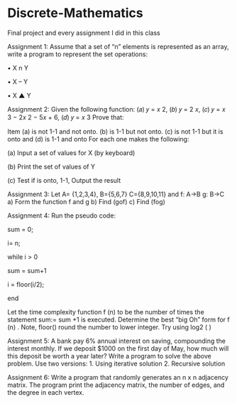 # Discrete-Mathematics
Final project and every assignment I did in this class

Assignment 1: Assume that a set of “n” elements is represented as an array, write a program to represent the set operations:

• X n Y

• X – Y

• X ▲ Y


Assignment 2: Given the following function: (𝑎) 𝑦 = 𝑥 2, (𝑏) 𝑦 = 2 𝑥, (𝑐) 𝑦 = 𝑥 3 − 2𝑥 2 − 5𝑥 + 6, (𝑑) 𝑦 = 𝑥 3
Prove that:

Item (a) is not 1-1 and not onto. (b) is 1-1 but not onto. (c) is not 1-1 but it is onto and (d) is 1-1 and onto
For each one makes the following:

(a) Input a set of values for X (by keyboard)

(b) Print the set of values of Y

(c) Test if is onto, 1-1, Output the result


Assignment 3: Let A= {1,2,3,4}, B={5,6,7} C={8,9,10,11} and f: A→B g: B→C a) Form the function f and g b) Find (gof) c) Find (fog)

Assignment 4: Run the pseudo code:

sum = 0;

i= n;

while i > 0

sum = sum+1

i = floor(i/2);

end

Let the time complexity function f (n) to be the number of times the statement sum:= sum +1 is executed. Determine the best “big Oh” form for f (n) . Note, floor() round the number to lower integer. Try using log2 ( )


Assignment 5: A bank pay 6% annual interest on saving, compounding the interest monthly. If we deposit $1000 on the first day of May, how much will this deposit be worth a year later? Write a program to solve the above problem. Use two versions: 1. Using iterative solution 2. Recursive solution


Assignment 6: Write a program that randomly generates an n x n adjacency matrix. The program print the adjacency matrix, the number of edges, and the degree in each vertex.
